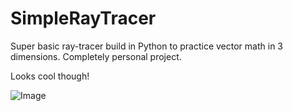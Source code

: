 # SimpleRayTracer

Super basic ray-tracer build in Python to practice vector math in 3 dimensions. Completely personal project.

Looks cool though!

![Image](https://i.imgur.com/yaDgkPG.png)